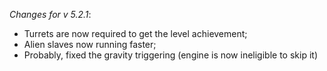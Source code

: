_Changes for v 5.2.1_:
- Turrets are now required to get the level achievement;
- Alien slaves now running faster;
- Probably, fixed the gravity triggering (engine is now ineligible to skip it)
